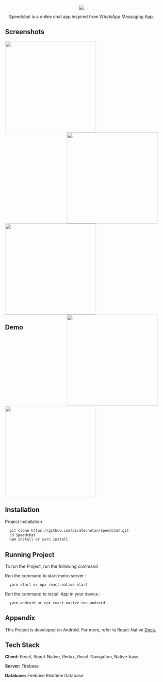 
<p align="center"><img src="https://www.linkpicture.com/q/IMG_20210616_164059.jpg" align="center"/></p>

<p align="center">Speedchat is a online chat app inspired from WhatsApp Messaging App.</p>

## Screenshots
<img src="https://www.linkpicture.com/q/Screenshot_2021-06-16-17-15-06-305_com.speedchat_google-pixel4-clearlywhite-portrait.png" width=300 align="left"/>
<img src="https://www.linkpicture.com/q/Screenshot_2021-06-16-16-28-14-857_com.speedchat_google-pixel4-clearlywhite-portrait.png" width=300 align="right"/>
<img src="https://www.linkpicture.com/q/Screenshot_2021-06-16-17-15-14-700_com.speedchat_google-pixel4-clearlywhite-portrait.png" width=300/>
<img src="https://www.linkpicture.com/q/Screenshot_2021-06-16-16-28-25-998_com.speedchat_google-pixel4-clearlywhite-portrait.png" width=300 align="right"/>


## Demo
<img src="https://www.linkpicture.com/q/ezgif-4-8ca663868506.gif" width=300 />


## Installation

Project Installation

```bash
  git clone https://github.com/piratechetan/Speedchat.git
  cd Speedchat
  npm install or yarn install
```

## Running Project

To run the Project, run the following command

Run the command to start metro server :

```bash
  yarn start or npx react-native start
```

Run the command to install App in your device :

```bash
  yarn android or npx react-native run-android
```

## Appendix

This Project is developed on Android. For more, refer to React-Native [Docs.](https://reactnative.dev/docs/getting-started)

## Tech Stack

**Client:** React, React-Native, Redux, React-Navigation, Native-base

**Server:** Firebase

**Database:** Firebase Realtime Database
